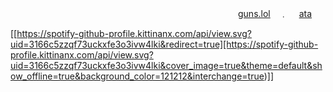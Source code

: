 　　　　　　　　　　　　　　　　　　　　　　　　　　[guns.lol](https://guns.lol)　﹒ 　[ata](https://nle.atabook.org)

[[https://spotify-github-profile.kittinanx.com/api/view.svg?uid=3166c5zzqf73uckxfe3o3ivw4lki&redirect=true][https://spotify-github-profile.kittinanx.com/api/view.svg?uid=3166c5zzqf73uckxfe3o3ivw4lki&cover_image=true&theme=default&show_offline=true&background_color=121212&interchange=true)]]
